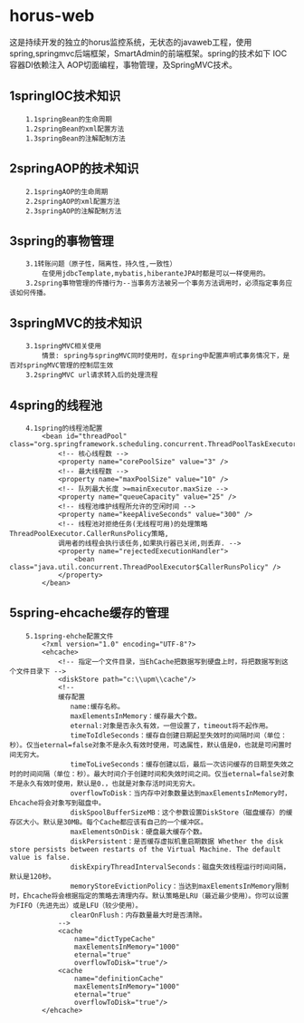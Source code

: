 # horus-web
这是持续开发的独立的horus监控系统，无状态的javaweb工程，使用spring,springmvc后端框架，SmartAdmin的前端框架。spring的技术如下 IOC容器DI依赖注入 AOP切面编程，事物管理，及SpringMVC技术。
##  1springIOC技术知识
		1.1springBean的生命周期
		1.2springBean的xml配置方法
		1.3springBean的注解配制方法
##  2springAOP的技术知识
		2.1springAOP的生命周期
		2.2springAOP的xml配置方法
		2.3springAOP的注解配制方法
##	3spring的事物管理
		3.1转账问题（原子性，隔离性，持久性,一致性）
			在使用jdbcTemplate,mybatis,hiberanteJPA时都是可以一样使用的。
		3.2spring事物管理的传播行为--当事务方法被另一个事务方法调用时，必须指定事务应该如何传播。
## 	3springMVC的技术知识
		3.1springMVC相关使用
			情景: spring与springMVC同时使用时，在spring中配置声明式事务情况下，是否对springMVC管理的控制层生效
		3.2springMVC url请求转入后的处理流程
##  4spring的线程池
		4.1spring的线程池配置
			<bean id="threadPool" class="org.springframework.scheduling.concurrent.ThreadPoolTaskExecutor">
				<!-- 核心线程数 -->
				<property name="corePoolSize" value="3" />
				<!-- 最大线程数 -->
				<property name="maxPoolSize" value="10" />
				<!-- 队列最大长度 >=mainExecutor.maxSize -->
				<property name="queueCapacity" value="25" />
				<!-- 线程池维护线程所允许的空闲时间 -->
				<property name="keepAliveSeconds" value="300" />
				<!-- 线程池对拒绝任务(无线程可用)的处理策略 ThreadPoolExecutor.CallerRunsPolicy策略,
				调用者的线程会执行该任务,如果执行器已关闭,则丢弃. -->
				<property name="rejectedExecutionHandler">
					<bean class="java.util.concurrent.ThreadPoolExecutor$CallerRunsPolicy" />
				</property>
			</bean>
##	5spring-ehcache缓存的管理
		5.1spring-ehche配置文件
			<?xml version="1.0" encoding="UTF-8"?>
			<ehcache>
				<!-- 指定一个文件目录，当EhCache把数据写到硬盘上时，将把数据写到这个文件目录下 -->
				<diskStore path="c:\\upm\\cache"/>
				<!-- 
				缓存配置 
				   name:缓存名称。 
				   maxElementsInMemory：缓存最大个数。 
				   eternal:对象是否永久有效，一但设置了，timeout将不起作用。 
				   timeToIdleSeconds：缓存自创建日期起至失效时的间隔时间（单位：秒）。仅当eternal=false对象不是永久有效时使用，可选属性，默认值是0，也就是可闲置时间无穷大。 
				   timeToLiveSeconds：缓存创建以后，最后一次访问缓存的日期至失效之时的时间间隔（单位：秒）。最大时间介于创建时间和失效时间之间。仅当eternal=false对象不是永久有效时使用，默认是0.，也就是对象存活时间无穷大。 
				   overflowToDisk：当内存中对象数量达到maxElementsInMemory时，Ehcache将会对象写到磁盘中。 
				   diskSpoolBufferSizeMB：这个参数设置DiskStore（磁盘缓存）的缓存区大小。默认是30MB。每个Cache都应该有自己的一个缓冲区。 
				   maxElementsOnDisk：硬盘最大缓存个数。 
				   diskPersistent：是否缓存虚拟机重启期数据 Whether the disk store persists between restarts of the Virtual Machine. The default value is false. 
				   diskExpiryThreadIntervalSeconds：磁盘失效线程运行时间间隔，默认是120秒。 
				   memoryStoreEvictionPolicy：当达到maxElementsInMemory限制时，Ehcache将会根据指定的策略去清理内存。默认策略是LRU（最近最少使用）。你可以设置为FIFO（先进先出）或是LFU（较少使用）。 
				   clearOnFlush：内存数量最大时是否清除。 
				-->
				<cache
					name="dictTypeCache"
					maxElementsInMemory="1000"
					eternal="true"
					overflowToDisk="true"/>
				<cache
					name="definitionCache"
					maxElementsInMemory="1000"
					eternal="true"
					overflowToDisk="true"/>    
			</ehcache>
